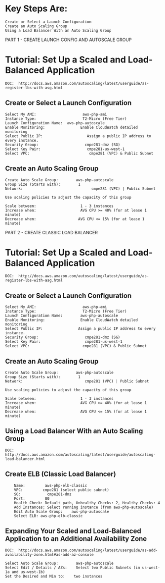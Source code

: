 # Key Steps Are:

    Create or Select a Launch Configuration
    Create an Auto Scaling Group
    Using a Load Balancer With an Auto Scaling Group


PART 1 - CREATE LAUNCH CONFIG AND AUTOSCALE GROUP

# Tutorial: Set Up a Scaled and Load-Balanced Application

    DOC:  http://docs.aws.amazon.com/autoscaling/latest/userguide/as-register-lbs-with-asg.html
    
## Create or Select a Launch Configuration

    Select My AMI:                     aws-php-ami
    Instance Type:                     T2-Micro (Free Tier)
    Launch Configuration Name:  aws-php-autoscale
    Enable Monitoring:                Enable CloudWatch detailed monitoring
    Select Public IP:                    Assign a public IP address to every instance.
    Security Group:                     cmpe281-dmz (SG)
    Select Key Pair:                     cmpe281-us-west-1
    Select VPC:                           cmpe281 (VPC) & Public Subnet
    

## Create an Auto Scaling Group

    Create Auto Scale Group:        aws-php-autoscale
    Group Size (Starts with):        1
    Network:                               cmpe281 (VPC) | Public Subnet
    
    Use scaling policies to adjust the capacity of this group

    Scale between:                    1 - 3 instances
    Increase when:                    AVG CPU >= 40% (for at lease 1 minute)
    Decrease when:                   AVG CPU <= 15% (for at lease 1 minute)
    

PART 2 - CREATE CLASSIC LOAD BALANCER
    
# Tutorial: Set Up a Scaled and Load-Balanced Application

    DOC:  http://docs.aws.amazon.com/autoscaling/latest/userguide/as-register-lbs-with-asg.html
    
## Create or Select a Launch Configuration

    Select My AMI:                     aws-php-ami
    Instance Type:                     T2-Micro (Free Tier)
    Launch Configuration Name:        aws-php-autoscale
    Enable Monitoring:                Enable CloudWatch detailed monitoring
    Select Public IP:                Assign a public IP address to every instance.
    Security Group:                     cmpe281-dmz (SG)
    Select Key Pair:                    cmpe281-us-west-1
    Select VPC:                        cmpe281 (VPC) & Public Subnet
    

## Create an Auto Scaling Group

    Create Auto Scale Group:        aws-php-autoscale
    Group Size (Starts with):        1
    Network:                            cmpe281 (VPC) | Public Subnet
    
    Use scaling policies to adjust the capacity of this group

    Scale between:                    1 - 3 instances
    Increase when:                    AVG CPU >= 40% (for at lease 1 minute)
    Decrease when:                    AVG CPU <= 15% (for at lease 1 minute)


## Using a Load Balancer With an Auto Scaling Group    
    DOC: http://docs.aws.amazon.com/autoscaling/latest/userguide/autoscaling-load-balancer.html
    
    
## Create ELB (Classic Load Balancer)

        Name:         aws-php-elb-classic 
        VPC:         cmpe281 (select public subnet)
        SG:            cmpe281-dmz
        Port:         80
        Health Check: Default path, Unhealthy Checks: 2, Healthy Checks: 4
        Add Instances: Select running instance (from aws-php-autoscale)        
        Edit Auto Scale Group:    aws-php-autoscale
        Select ELB: aws-php-elb-classic
    
    
## Expanding Your Scaled and Load-Balanced Application to an Additional Availability Zone

    DOC:  http://docs.aws.amazon.com/autoscaling/latest/userguide/as-add-availability-zone.html#as-add-az-console
    
    Select Auto Scale Group:        aws-php-autoscale
    Select Edit / Details / AZs:    Select two Public Subnets (in us-west-1a and us-west-1b)
    Set the Desired and Min to:    two instances    
   
